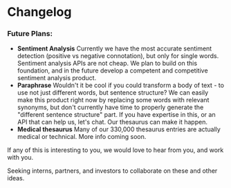 # Changelog

### Future Plans:

* **Sentiment Analysis** Currently we have the most accurate sentiment detection \(positive vs negative connotation\), but only for single words. Sentiment analysis APIs are not cheap. We plan to build on this foundation, and in the future develop a competent and competitive sentiment analysis product.
* **Paraphrase** Wouldn't it be cool if you could transform a body of text - to use not just different words, but sentence structure? We can easily make this product right now by replacing some words with relevant synonyms, but don't currently have time to properly generate the "different sentence structure" part. If you have expertise in this, or an API that can help us, let's chat. Our thesaurus can make it happen.
* **Medical thesaurus** Many of our 330,000 thesaurus entries are actually medical or technical. More info coming soon.

If any of this is interesting to you, we would love to hear from you, and work with you.

Seeking interns, partners, and investors to collaborate on these and other ideas.

